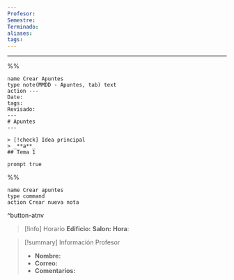 ```yaml
---
Profesor: 
Semestre: 
Terminado: 
aliases: 
tags:
---
```

---
%%
```button
name Crear Apuntes
type note(MMDD - Apuntes, tab) text
action ---
Date: 
tags: 
Revisado:
---
# Apuntes
---

> [!check] Idea principal
> _**a**_
## Tema 1

prompt true
```
%%
```button
name Crear apuntes
type command
action Crear nueva nota
```
^button-atnv

> [!info] Horario
> **Edificio:** 
> **Salon:** 
> **Hora**:

> [!summary] Información Profesor
> - **Nombre:** 
> - **Correo:** 
> - **Comentarios:** 